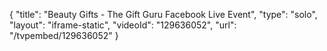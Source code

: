 {
    "title": "Beauty Gifts - The Gift Guru Facebook Live Event",
    "type": "solo",
    "layout": "iframe-static",
    "videoId": "129636052",
    "url": "\/tvpembed\/129636052"
}